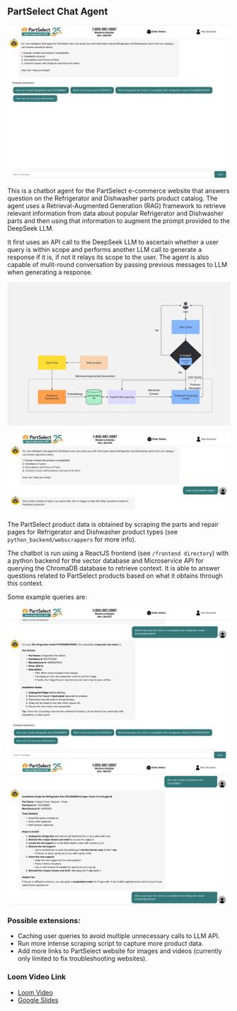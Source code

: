 ## PartSelect Chat Agent
![Screenshot3](./readme_screenshots/screenshot3.png)

This is a chatbot agent for the PartSelect e-commerce website that
answers question on the Refrigerator and Dishwasher parts product catalog. The 
agent uses a Retrieval-Augmented Generation (RAG) framework to retrieve relevant information from data about popular Refrigerator and Dishwasher parts and then using that information to augment the prompt provided to the DeepSeek LLM. 

It first uses an API call to the DeepSeek LLM to ascertain whether a user query is within scope and performs another LLM call to generate a response if it is, if not it relays its scope to the user.
The agent is also capable of mulit-round conversation by passing previous messages to LLM when generating a response. 

![User design flowchart](./readme_screenshots/user_design.jpg)

![Screenshot4](./readme_screenshots/screenshot4.png)


The PartSelect product data is obtained by scraping the parts and repair pages for Refrigerator and Dishwasher product types (see `python_backend/webscrappers` for more info). 

The chatbot is run using a ReactJS frontend (see `/frontend directory`) with a python backend for the vector database and Microservice API for querying the ChromaDB database to retrieve context. It is able to answer questions related to PartSelect products based on
what it obtains through this context. 

Some example queries are: 

![Screenshot1](./readme_screenshots/screenshot1.png)
![Screenshot2](./readme_screenshots/screenshot2.png)

### Possible extensions: 
- Caching user queries to avoid multiple unnecessary calls to LLM API. 
- Run more intense scraping script to capture more product data. 
- Add more links to PartSelect website for images and videos (currently only limited to fix troubleshooting websites). 

### Loom Video Link
- [Loom Video](https://www.loom.com/share/63b39c892eda44de8f1da496b9c24794?sid=6d196d64-8ad8-4d9e-bcd8-59a68bd3e1a7)
- [Google Slides](!https://docs.google.com/presentation/d/1b7XWUUUfjq_1wzrbWK2LXCpHnsFpta_wFM5An6Z8Utw/edit?usp=sharing)
